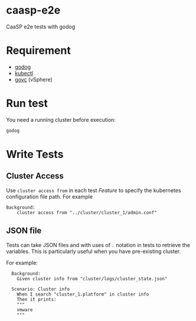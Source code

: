# caasp-e2e
CaaSP e2e tests with godog

# Requirement
* [godog](https://github.com/cucumber/godog)
* [kubectl](https://kubernetes.io/docs/tasks/tools/install-kubectl/)
* [govc](https://github.com/vmware/govmomi/tree/master/govc) (vSphere)

# Run test
You need a running cluster before execution:
```bash
godog
```

# Write Tests
## Cluster Access
Use `cluster access from` in each test *Feature* to specify the kubernetes configuration file path. For example
```
Background:
    cluster access from "../cluster/cluster_1/admin.conf"
```

## JSON file
Tests can take JSON files and with uses of `.` notation in tests to retrieve the variables. This is particularly useful when you have pre-existing cluster.

For example:
```
  Background:
    Given cluster info from "cluster/logs/cluster_state.json"

  Scenario: Cluster info
    When I search "cluster_1.platform" in cluster info
    Then it prints:
    """
    vmware
    """
```


